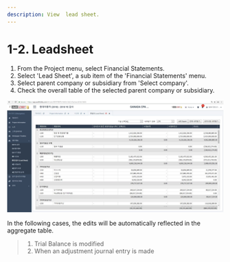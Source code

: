 ```yaml
---
description: View  lead sheet.
---
```


# 1-2. Leadsheet

1. From the Project menu, select Financial Statements.
2. Select 'Lead Sheet', a sub item of the 'Financial Statements' menu.
3. Select parent company or subsidiary from 'Select company'.
4. Check the overall table of the selected parent company or subsidiary.

![Project Home-&amp;gt; financial statements-&amp;gt;Selecting Enterprises\(Selecting Parent Company or Subsidiary\)](../../../.gitbook/assets/image-149.png)

In the following cases, the edits will be automatically reflected in the aggregate table.

> 1. Trial Balance is modified
> 2. When an adjustment journal entry is made


